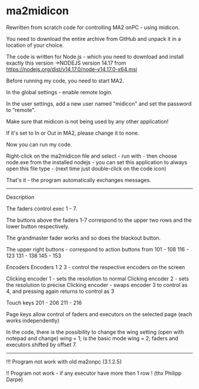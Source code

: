 # ma2midicon
Rewritten from scratch code for controlling MA2 onPC - using midicon.

You need to download the entire archive from GitHub and unpack it in a location of your choice.

The code is written for Node.js - which you need to download and install exactly this version ->NODEJS version 14.17 from https://nodejs.org/dist/v14.17.0/node-v14.17.0-x64.msi

Before running my code, you need to start MA2.

In the global settings - enable remote login.

In the user settings, add a new user named "midicon" and set the password to "remote".

Make sure that midicon is not being used by any other application!

If it's set to In or Out in MA2, please change it to none.

Now you can run my code.

Right-click on the ma2midicon file and select - run with - then choose node.exe from the installed nodejs - you can set this application to always open this file type - (next time just double-click on the code icon)

That's it - the program automatically exchanges messages.

----------------

Description

The faders control exec 1 - 7.

The buttons above the faders 1-7 correspond to the upper two rows and the lower button respectively.

The grandmaster fader works and so does the blackout button.

The upper right buttons - correspond to action buttons from
101 - 108
116 - 123
131 - 138
145 - 153

Encoders
Encoders 1 2 3 - control the respective encoders on the screen

Clicking encoder 1 - sets the resolution to normal
Clicking encoder 2 - sets the resolution to precise
Clicking encoder - swaps encoder 3 to control as 4, and pressing again returns to control as 3

Touch keys
201 - 206
211 - 216

Page keys
allow control of faders and executors on the selected page (each works independently)

In the code, there is the possibility to change the wing setting (open with notepad and change) wing = 1; is the basic mode
wing = 2; faders and executors shifted by offset 7.

-----------------


!!! Program not work with old ma2onpc (3.1.2.5)

!! Program not work - if any executor have more then 1 row ! (thx Philipp Darpe)
